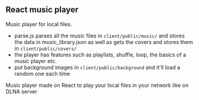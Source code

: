 ## React music player

Music player for local files.

- parse.js parses all the music files in `client/public/music/` and stores the data in music_library.json as well as gets the covers and stores them in `client/public/covers/`
- the player has features such as playlists, shuffle, loop, the basics of a music player etc.
- put background images in `client/public/background` and it'll load a random one each time

Music player made on React to play your local files in your network like on DLNA server
